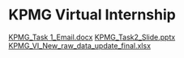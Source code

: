 # KPMG Virtual Internship
[KPMG_Task 1_Email.docx](https://github.com/Alexander142857/KPMG-Virtual-Internship/files/9155920/KPMG_Task.1_Email.docx)
[KPMG_Task2_Slide.pptx](https://github.com/Alexander142857/KPMG-Virtual-Internship/files/9155922/KPMG_Task2_Slide.pptx)
[KPMG_VI_New_raw_data_update_final.xlsx](https://github.com/Alexander142857/KPMG-Virtual-Internship/files/9155923/KPMG_VI_New_raw_data_update_final.xlsx)

